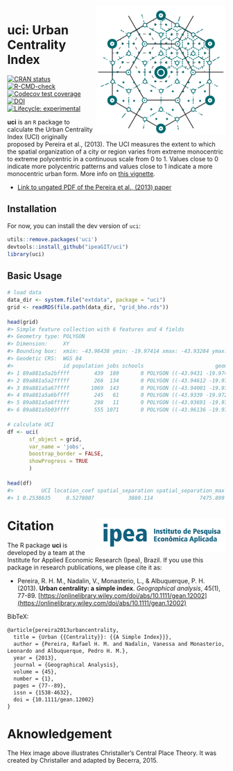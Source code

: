 <img align="right" src="/man/figures/Becerra_2015.png" alt="ipea" width="300">

# uci: Urban Centrality Index

[![CRAN
   status](https://www.r-pkg.org/badges/version/uci)](https://CRAN.R-project.org/package=uci)
[![R-CMD-check](https://github.com/ipeaGIT/uci/workflows/rcmdcheck/badge.svg)](https://github.com/ipeaGIT/uci/actions)
[![Codecov test
coverage](https://codecov.io/gh/ipeaGIT/uci/branch/main/graph/badge.svg)](https://app.codecov.io/gh/ipeaGIT/uci?branch=main)
[![DOI](https://img.shields.io/badge/DOI-10.1111/gean.12002-blue)](https://doi.org/10.1111/gean.12002)
[![Lifecycle:
     experimental](https://img.shields.io/badge/lifecycle-experimental-orange.svg)](https://lifecycle.r-lib.org/articles/stages.html)

**uci** is an `R` package to calculate the Urban Centrality Index (UCI) originally proposed by Pereira et al., (2013). The UCI measures the extent to which the spatial organization of a city or region varies from extreme monocentric to extreme polycentric in a continuous scale from 0 to 1. Values close to 0 indicate more polycentric patterns and values close to 1 indicate a more monocentric urban form. More info on [this vignette](https://ipeagit.github.io/uci/articles/uci.html).

* [Link to ungated PDF of the Pereira et al., (2013) paper](https://www.urbandemographics.org/publication/2013_urban_centrality_index/)

## Installation

For now, you can install the dev version of `uci`:

```R
utils::remove.packages('uci')
devtools::install_github("ipeaGIT/uci")
library(uci)

```


## Basic Usage

```R
# load data
data_dir <- system.file("extdata", package = "uci")
grid <- readRDS(file.path(data_dir, "grid_bho.rds"))

head(grid)
#> Simple feature collection with 6 features and 4 fields
#> Geometry type: POLYGON
#> Dimension:     XY
#> Bounding box:  xmin: -43.96438 ymin: -19.97414 xmax: -43.93284 ymax: -19.96717
#> Geodetic CRS:  WGS 84
#>                id population jobs schools                       geometry
#> 1 89a881a5a2bffff        439  180       0 POLYGON ((-43.9431 -19.9741...
#> 2 89a881a5a2fffff        266  134       0 POLYGON ((-43.94612 -19.972...
#> 3 89a881a5a67ffff       1069  143       0 POLYGON ((-43.94001 -19.972...
#> 4 89a881a5a6bffff        245   61       0 POLYGON ((-43.9339 -19.9728...
#> 5 89a881a5a6fffff        298   11       0 POLYGON ((-43.93691 -19.971...
#> 6 89a881a5b03ffff        555 1071       0 POLYGON ((-43.96136 -19.970...

# calculate UCI
df <- uci(
       sf_object = grid,
       var_name = 'jobs',
       boostrap_border = FALSE,
       showProgress = TRUE
       )

head(df)
#>         UCI location_coef spatial_separation spatial_separation_max
#> 1 0.2538635     0.5278007           3880.114               7475.899

```


# Citation <img align="right" src="/man/figures/ipea_logo.png" alt="ipea" width="300">

 The R package **uci** is developed by a team at the Institute for Applied 
 Economic Research (Ipea), Brazil. If you use this package in research 
 publications, we please cite it as:

* Pereira, R. H. M., Nadalin, V., Monasterio, L., & Albuquerque, P. H. (2013). **Urban centrality: a simple index**. *Geographical analysis*, 45(1), 77-89. [https://onlinelibrary.wiley.com/doi/abs/10.1111/gean.12002](https://onlinelibrary.wiley.com/doi/abs/10.1111/gean.12002)


BibTeX:
```
@article{pereira2013urbancentrality,
  title = {Urban {{Centrality}}: {{A Simple Index}}},
  author = {Pereira, Rafael H. M. and Nadalin, Vanessa and Monasterio, Leonardo and Albuquerque, Pedro H. M.},
  year = {2013},
  journal = {Geographical Analysis},
  volume = {45},
  number = {1},
  pages = {77--89},
  issn = {1538-4632},
  doi = {10.1111/gean.12002}
}
```

# Aknowledgement
The Hex image above illustrates Christaller’s Central Place Theory. It was created by Christaller and adapted by Becerra, 2015.
